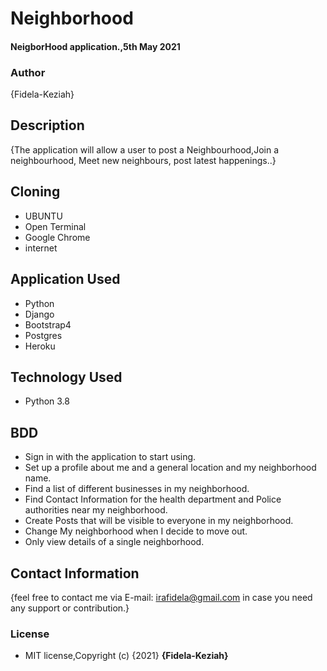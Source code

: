 # Neighborhood

#### NeigborHood application.,5th May 2021
### Author
 {Fidela-Keziah}

## Description

{The application will allow a user to post a Neighbourhood,Join a neighbourhood, Meet new neighbours, post latest happenings..}

## Cloning

* UBUNTU
* Open Terminal
* Google Chrome
* internet


## Application Used

* Python
* Django
* Bootstrap4
* Postgres
* Heroku

## Technology Used

* Python 3.8

## BDD

* Sign in with the application to start using.
* Set up a profile about me and a general location and my neighborhood name.
* Find a list of different businesses in my neighborhood.
* Find Contact Information for the health department and Police authorities near my neighborhood.
* Create Posts that will be visible to everyone in my neighborhood.
* Change My neighborhood when I decide to move out.
* Only view details of a single neighborhood.


## Contact Information

{feel free to contact me via E-mail: irafidela@gmail.com in case you need any support or contribution.}

### License

* MIT license,Copyright (c) {2021} **{Fidela-Keziah}**